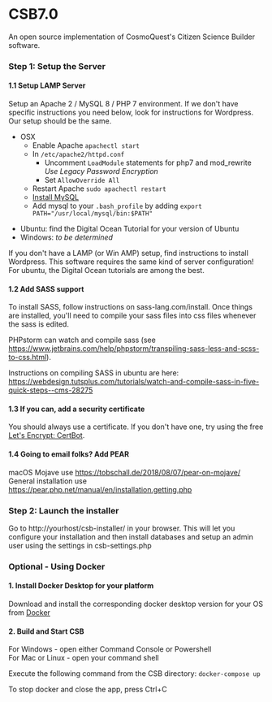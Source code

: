 # CSB7.0
An open source implementation of CosmoQuest's Citizen Science Builder software. 

### Step 1: Setup the Server

#### 1.1 Setup LAMP Server

Setup an Apache 2 / MySQL 8 / PHP 7 environment. If we don't have specific instructions you need below, look for 
instructions for Wordpress. Our setup should be the same.

* OSX 
    * Enable Apache `apachectl start`
    * In `/etc/apache2/httpd.conf`
        * Uncomment `LoadModule` statements for php7 and mod_rewrite _Use Legacy Password Encryption_
        * Set `AllowOverride All`
    * Restart Apache `sudo apachectl restart`
    * [Install MySQL](https://dev.mysql.com/downloads/mysql) 
    * Add mysql to your `.bash_profile` by adding `export PATH="/usr/local/mysql/bin:$PATH"`
- Ubuntu: find the Digital Ocean Tutorial for your version of Ubuntu
- Windows: _to be determined_

If you don't have a LAMP (or Win AMP) setup, find instructions to install 
Wordpress. This software requires the same kind of server configuration! 
For ubuntu, the Digital Ocean tutorials are among the best.


#### 1.2 Add SASS support 
To install SASS, follow instructions on sass-lang.com/install. Once things
are installed, you'll need to compile your sass files into css files whenever
the sass is edited. 

PHPstorm can watch and compile sass (see https://www.jetbrains.com/help/phpstorm/transpiling-sass-less-and-scss-to-css.html).

Instructions on compiling SASS in ubuntu are here: https://webdesign.tutsplus.com/tutorials/watch-and-compile-sass-in-five-quick-steps--cms-28275

#### 1.3 If you can, add a security certificate
You should always use a certificate. If you don't have one, try using the free 
[Let's Encrypt: CertBot](https://letsencrypt.org/getting-started/).

#### 1.4 Going to email folks? Add PEAR
macOS Mojave use https://tobschall.de/2018/08/07/pear-on-mojave/
General installation use https://pear.php.net/manual/en/installation.getting.php

### Step 2: Launch the installer
Go to http://yourhost/csb-installer/ in your browser. 
  This will let you configure your installation and then install databases and setup an admin user using the settings in csb-settings.php

### Optional - Using Docker

#### 1. Install Docker Desktop for your platform
Download and install the corresponding docker desktop version for your OS from [Docker](https://hub.docker.com/search?q=&type=edition&offering=community)

#### 2. Build and Start CSB
For Windows - open either Command Console or Powershell\
For Mac or Linux - open your command shell

Execute the following command from the CSB directory:
```docker-compose up```

To stop docker and close the app, press Ctrl+C


